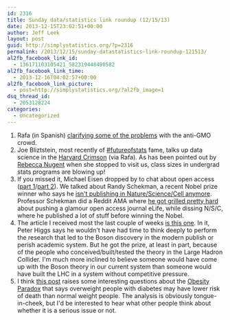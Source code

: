 ```yaml
---
id: 2316
title: Sunday data/statistics link roundup (12/15/13)
date: 2013-12-15T23:02:51+00:00
author: Jeff Leek
layout: post
guid: http://simplystatistics.org/?p=2316
permalink: /2013/12/15/sunday-datastatistics-link-roundup-121513/
al2fb_facebook_link_id:
  - 136171103105421_582319448490582
al2fb_facebook_link_time:
  - 2013-12-16T04:02:57+00:00
al2fb_facebook_link_picture:
  - post=http://simplystatistics.org/?al2fb_image=1
dsq_thread_id:
  - 2053128224
categories:
  - Uncategorized
---
```

  1. Rafa (in Spanish) [clarifying some of the problems](http://www.80grados.net/desmitificando-los-gmos/) with the anti-GMO crowd.
  2. Joe Bliztstein, most recently of [#futureofstats](https://plus.google.com/events/cd94ktf46i1hbi4mbqbbvvga358) fame, talks up data science in the [Harvard Crimson](http://www.thecrimson.com/article/2013/12/11/big-data-joe-blitzstein/) (via Rafa). As has been pointed out by [Rebecca Nugent](http://simplystatistics.org/2012/10/19/interview-with-rebecca-nugent-of-carnegie-mellon/) when she stopped to visit us, class sizes in undergrad stats programs are blowing up!
  3. If you missed it, Michael Eisen dropped by to chat about open access ([part 1](http://simplystatistics.org/2013/12/12/simply-statistics-interview-with-michael-eisen-co-founder-of-the-public-library-of-science/)/[part 2](http://simplystatistics.org/2013/12/13/simply-statistics-interview-with-michael-eisen-co-founder-of-the-public-library-of-science-part-22/)). We talked about Randy Schekman, a recent Nobel prize winner who says he [isn't publishing in Nature/Science/Cell anymore](http://www.theguardian.com/commentisfree/2013/dec/09/how-journals-nature-science-cell-damage-science). Professor Schekman did a Reddit AMA where [he got grilled pretty hard](http://www.reddit.com/r/IAmA/comments/1sq4vd/im_randy_schekman_corecipient_of_the_2013_nobel/) about pushing a glamour open access journal eLife, while dissing N/S/C, where he published a lot of stuff before winning the Nobel.
  4. The article I received most the last couple of weeks [is this one](http://www.theguardian.com/science/2013/dec/06/peter-higgs-boson-academic-system). In it, Peter Higgs says he wouldn't have had time to think deeply to perform the research that led to the Boson discovery in the modern publish or perish academic system. But he got the prize, at least in part, because of the people who conceived/built/tested the theory in the Large Hadron Collider. I'm much more inclined to believe someone would have come up with the Boson theory in our current system than someone would have built the LHC in a system without competitive pressure.
  5. I think [this post](http://www.biasedtransmission.org/2013/12/is-the-obesity-paradox-for-diabetes-simply-bad-statistics.html) raises some interesting questions about the [Obesity Paradox](http://jama.jamanetwork.com/article.aspx?articleid=1309174) that says overweight people with diabetes may have lower risk of death than normal weight people. The analysis is obviously tongue-in-cheek, but I'd be interested to hear what other people think about whether it is a serious issue or not.